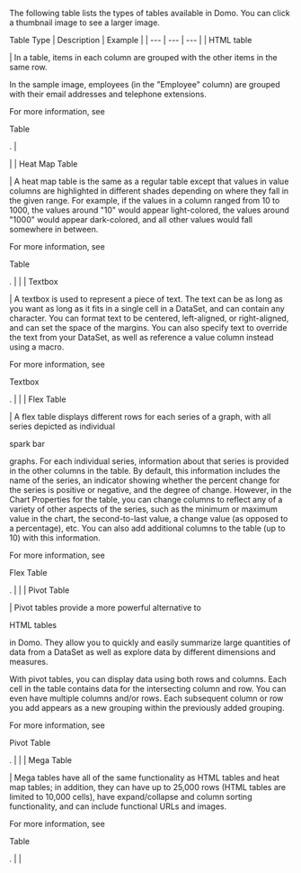 

The following table lists the types of tables available in Domo. You can click a thumbnail image to see a larger image.


 Table Type
  |
 Description
  |
 Example
  |
| --- | --- | --- |
|
 HTML table

|
 In a table, items in each column are grouped with the other items in the same row.


 In the sample image, employees (in the "Employee" column) are grouped with their email addresses and telephone extensions.


 For more information, see

Table

.
  |


 |
|
 Heat Map Table

|
 A heat map table is the same as a regular table except that values in value columns are highlighted in different shades depending on where they fall in the given range. For example, if the values in a column ranged from 10 to 1000, the values around "10" would appear light-colored, the values around "1000" would appear dark-colored, and all other values would fall somewhere in between.


 For more information, see

Table

.
  |  |
|
 Textbox

|
 A textbox is used to represent a piece of text. The text can be as long as you want as long as it fits in a single cell in a DataSet, and can contain any character. You can format text to be centered, left-aligned, or right-aligned, and can set the space of the margins. You can also specify text to override the text from your DataSet, as well as reference a value column instead using a macro.


 For more information, see

Textbox

.
  |  |
|
 Flex Table

|
 A flex table displays different rows for each series of a graph, with all series depicted as individual

spark bar

graphs. For each individual series, information about that series is provided in the other columns in the table. By default, this information includes the name of the series, an indicator showing whether the percent change for the series is positive or negative, and the degree of change. However, in the Chart Properties for the table, you can change columns to reflect any of a variety of other aspects of the series, such as the minimum or maximum value in the chart, the second-to-last value, a change value (as opposed to a percentage), etc. You can also add additional columns to the table (up to 10) with this information.


 For more information, see

Flex Table

.
  |  |
|
 Pivot Table

|
 Pivot tables provide a more powerful alternative to

HTML tables

in Domo. They allow you to quickly and easily summarize large quantities of data from a DataSet as well as explore data by different dimensions and measures.


 With pivot tables, you can display data using both rows and columns. Each cell in the table contains data for the intersecting column and row. You can even have multiple columns and/or rows. Each subsequent column or row you add appears as a new grouping within the previously added grouping.


 For more information, see

Pivot Table

.
  |  |
|
 Mega Table

|
 Mega tables have all of the same functionality as HTML tables and heat map tables; in addition, they can have up to 25,000 rows (HTML tables are limited to 10,000 cells), have expand/collapse and column sorting functionality, and can include functional URLs and images.


 For more information, see

Table

.
  |  |


